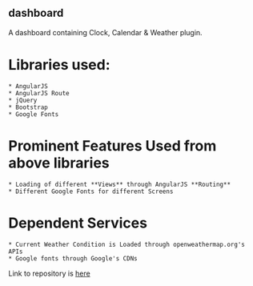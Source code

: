 ## dashboard
A dashboard containing Clock, Calendar &amp; Weather plugin.

# Libraries used:
	* AngularJS
	* AngularJS Route
	* jQuery
	* Bootstrap
	* Google Fonts

# Prominent Features Used from above libraries
	* Loading of different **Views** through AngularJS **Routing**
	* Different Google Fonts for different Screens

# Dependent Services
	* Current Weather Condition is Loaded through openweathermap.org's APIs
	* Google fonts through Google's CDNs


Link to repository is [here](https://github.com/emadehsan/dashboard)
